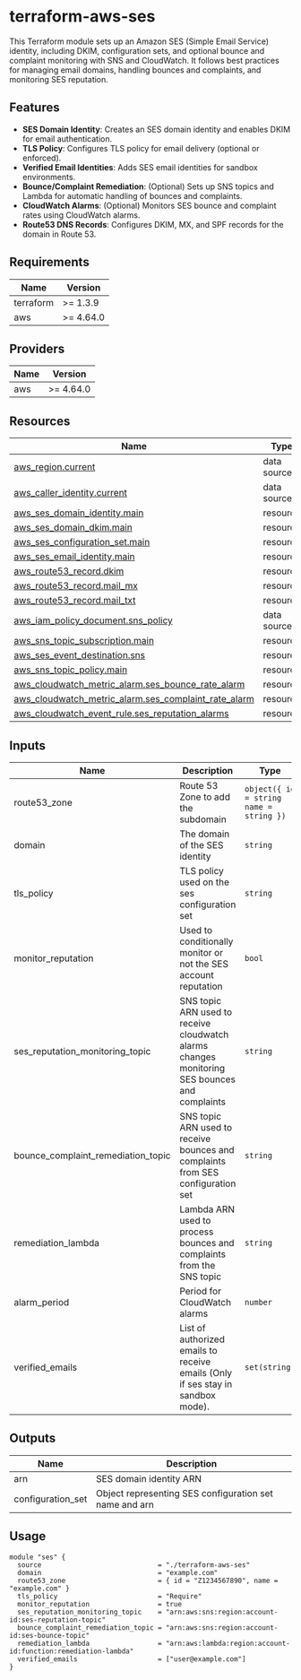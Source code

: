# terraform-aws-ses
This Terraform module sets up an Amazon SES (Simple Email Service) identity, including DKIM, configuration sets, and optional bounce and complaint monitoring with SNS and CloudWatch. It follows best practices for managing email domains, handling bounces and complaints, and monitoring SES reputation.


## Features

- **SES Domain Identity**: Creates an SES domain identity and enables DKIM for email authentication.
- **TLS Policy**: Configures TLS policy for email delivery (optional or enforced).
- **Verified Email Identities**: Adds SES email identities for sandbox environments.
- **Bounce/Complaint Remediation**: (Optional) Sets up SNS topics and Lambda for automatic handling of bounces and complaints.
- **CloudWatch Alarms**: (Optional) Monitors SES bounce and complaint rates using CloudWatch alarms.
- **Route53 DNS Records**: Configures DKIM, MX, and SPF records for the domain in Route 53.


## Requirements

| Name | Version |
|------|---------|
| terraform | >= 1.3.9 |
| aws | >= 4.64.0 |

## Providers

| Name | Version |
|------|---------|
| aws | >= 4.64.0 |


## Resources

| Name | Type |
|------|------|
| [aws_region.current](https://registry.terraform.io/providers/hashicorp/aws/latest/docs/data-sources/region) | data source |
| [aws_caller_identity.current](https://registry.terraform.io/providers/hashicorp/aws/latest/docs/data-sources/caller_identity) | data source |
| [aws_ses_domain_identity.main](https://registry.terraform.io/providers/hashicorp/aws/latest/docs/resources/ses_domain_identity) | resource |
| [aws_ses_domain_dkim.main](https://registry.terraform.io/providers/hashicorp/aws/latest/docs/resources/ses_domain_dkim) | resource |
| [aws_ses_configuration_set.main](https://registry.terraform.io/providers/hashicorp/aws/latest/docs/resources/ses_configuration_set) | resource |
| [aws_ses_email_identity.main](https://registry.terraform.io/providers/hashicorp/aws/latest/docs/resources/ses_email_identity) | resource |
| [aws_route53_record.dkim](https://registry.terraform.io/providers/hashicorp/aws/latest/docs/resources/route53_record) | resource |
| [aws_route53_record.mail_mx](https://registry.terraform.io/providers/hashicorp/aws/latest/docs/resources/route53_record) | resource |
| [aws_route53_record.mail_txt](https://registry.terraform.io/providers/hashicorp/aws/latest/docs/resources/route53_record) | resource |
| [aws_iam_policy_document.sns_policy](https://registry.terraform.io/providers/hashicorp/aws/latest/docs/data-sources/iam_policy_document) | data source |
| [aws_sns_topic_subscription.main](https://registry.terraform.io/providers/hashicorp/aws/latest/docs/resources/sns_topic_subscription) | resource |
| [aws_ses_event_destination.sns](https://registry.terraform.io/providers/hashicorp/aws/latest/docs/resources/ses_event_destination) | resource |
| [aws_sns_topic_policy.main](https://registry.terraform.io/providers/hashicorp/aws/latest/docs/resources/sns_topic_policy) | resource |
| [aws_cloudwatch_metric_alarm.ses_bounce_rate_alarm](https://registry.terraform.io/providers/hashicorp/aws/latest/docs/resources/cloudwatch_metric_alarm) | resource |
| [aws_cloudwatch_metric_alarm.ses_complaint_rate_alarm](https://registry.terraform.io/providers/hashicorp/aws/latest/docs/resources/cloudwatch_metric_alarm) | resource |
| [aws_cloudwatch_event_rule.ses_reputation_alarms](https://registry.terraform.io/providers/hashicorp/aws/latest/docs/resources/cloudwatch_event_rule) | resource |


## Inputs

| Name | Description | Type | Default | Required |
|------|-------------|------|---------|:--------:|
| route53_zone | Route 53 Zone to add the subdomain | ```object({ id = string name = string })``` | n/a | yes |
| domain | The domain of the SES identity | `string` | n/a | yes |
| tls_policy | TLS policy used on the ses configuration set | `string` | `"Optional"` | no |
| monitor_reputation | Used to conditionally monitor or not the SES account reputation | `bool` | `false` | no |
| ses_reputation_monitoring_topic | SNS topic ARN used to receive cloudwatch alarms changes monitoring SES bounces and complaints | `string` | n/a | no |
| bounce_complaint_remediation_topic | SNS topic ARN used to receive bounces and complaints from SES configuration set | `string` | n/a | no |
| remediation_lambda | Lambda ARN used to process bounces and complaints from the SNS topic | `string` | n/a | no |
| alarm_period | Period for CloudWatch alarms | `number` | `3600` | no |
| verified_emails | List of authorized emails to receive emails (Only if ses stay in sandbox mode). | `set(string)` | `[]` | no |


## Outputs

| Name | Description |
|------|-------------|
| arn | SES domain identity ARN |
| configuration_set | Object representing SES configuration set name and arn |


## Usage

```hcl
module "ses" {
  source                             = "./terraform-aws-ses"
  domain                             = "example.com"
  route53_zone                       = { id = "Z1234567890", name = "example.com" }
  tls_policy                         = "Require"
  monitor_reputation                 = true
  ses_reputation_monitoring_topic    = "arn:aws:sns:region:account-id:ses-reputation-topic"
  bounce_complaint_remediation_topic = "arn:aws:sns:region:account-id:ses-bounce-topic"
  remediation_lambda                 = "arn:aws:lambda:region:account-id:function:remediation-lambda"
  verified_emails                    = ["user@example.com"]
}
